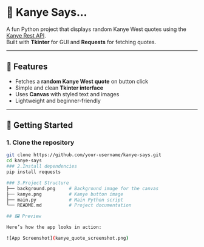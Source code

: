 # 🎤 Kanye Says...

A fun Python project that displays random Kanye West quotes using the [Kanye Rest API](https://kanye.rest).  
Built with **Tkinter** for GUI and **Requests** for fetching quotes.

---

## 📌 Features
- Fetches a **random Kanye West quote** on button click  
- Simple and clean **Tkinter interface**  
- Uses **Canvas** with styled text and images  
- Lightweight and beginner-friendly  

---

## 🚀 Getting Started

### 1. Clone the repository
```bash
git clone https://github.com/your-username/kanye-says.git
cd kanye-says
### 2.Install dependencies
pip install requests

### 3.Project Structure
├── background.png     # Background image for the canvas
├── kanye.png          # Kanye button image
├── main.py            # Main Python script
└── README.md          # Project documentation

## 🖼️ Preview

Here’s how the app looks in action:

![App Screenshot](kanye_quote_screenshot.png)

